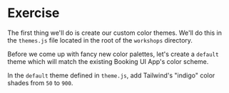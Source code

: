 # Exercise

The first thing we'll do is create our custom color themes. We'll do this in the `themes.js` file located in the root of the `workshops` directory.

Before we come up with fancy new color palettes, let's create a `default` theme which will match the existing Booking UI App's color scheme.

In the `default` theme defined in `theme.js`, add Tailwind's "indigo" color shades from `50` to `900`.
